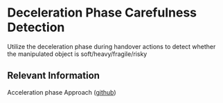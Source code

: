 # Deceleration Phase Carefulness Detection
Utilize the deceleration phase during handover actions to detect whether the manipulated object is soft/heavy/fragile/risky 

## Relevant Information
Acceleration phase Approach ([github](https://github.com/NunoDuarte/accele_careful))
